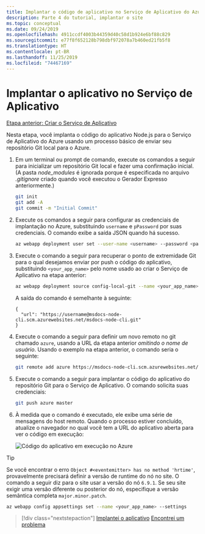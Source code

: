 ```yaml
---
title: Implantar o código de aplicativo no Serviço de Aplicativo do Azure usando a CLI do Azure
description: Parte 4 do tutorial, implantar o site
ms.topic: conceptual
ms.date: 09/24/2019
ms.openlocfilehash: 4911ccdf4003b44359d40c58d1b924e6bf88c829
ms.sourcegitcommit: e77f8f652128b798dbf972078a7b460ed21fb5f8
ms.translationtype: HT
ms.contentlocale: pt-BR
ms.lasthandoff: 11/25/2019
ms.locfileid: "74467169"
---
```

# <a name="deploy-the-app-to-app-service"></a>Implantar o aplicativo no Serviço de Aplicativo

[Etapa anterior: Criar o Serviço de Aplicativo](tutorial-vscode-azure-cli-node-03.md)

Nesta etapa, você implanta o código do aplicativo Node.js para o Serviço de Aplicativo do Azure usando um processo básico de enviar seu repositório Git local para o Azure.

1. Em um terminal ou prompt de comando, execute os comandos a seguir para inicializar um repositório Git local e fazer uma confirmação inicial. (A pasta *node_modules* é ignorada porque é especificada no arquivo *.gitignore* criado quando você executou o Gerador Expresso anteriormente.)

    ```bash
    git init
    git add -A
    git commit -m "Initial Commit"
    ```

1. Execute os comandos a seguir para configurar as credenciais de implantação no Azure, substituindo `username` e `pPassword` por suas credenciais. O comando exibe a saída JSON quando há sucesso.

    ```bash
    az webapp deployment user set --user-name <username> --password <password>
    ```

1. Execute o comando a seguir para recuperar o ponto de extremidade Git para o qual desejamos enviar por push o código do aplicativo, substituindo `<your_app_name>` pelo nome usado ao criar o Serviço de Aplicativo na etapa anterior:

    ```bash
    az webapp deployment source config-local-git --name <your_app_name>
    ```

    A saída do comando é semelhante à seguinte:

    ```output
    {
      "url": "https://username@msdocs-node-cli.scm.azurewebsites.net/msdocs-node-cli.git"
    }
    ```

1. Execute o comando a seguir para definir um novo remoto no git chamado `azure`, usando a URL da etapa anterior *omitindo o nome de usuário*. Usando o exemplo na etapa anterior, o comando seria o seguinte:

    ```bash
    git remote add azure https://msdocs-node-cli.scm.azurewebsites.net/msdocs-node-cli.git
    ```

1. Execute o comando a seguir para implantar o código do aplicativo do repositório Git para o Serviço de Aplicativo. O comando solicita suas credenciais:

    ```bash
    git push azure master
    ```

1. À medida que o comando é executado, ele exibe uma série de mensagens do host remoto. Quando o processo estiver concluído, atualize o navegador no qual você tem a URL do aplicativo aberta para ver o código em execução:

    ![Código do aplicativo em execução no Azure](media/azure-cli/remote-app.png)

> [!TIP]
> Se você encontrar o erro `Object #<eventemitter> has no method 'hrtime'`, provavelmente precisará definir a versão de runtime do nó no site. O comando a seguir diz para o site usar a versão do nó `6.9.1`. Se seu site exigir uma versão diferente ou posterior do nó, especifique a versão semântica completa `major.minor.patch`.
>
> ```bash
> az webapp config appsettings set --name <your_app_name> --settings
> ```

> [!div class="nextstepaction"]
> [Implantei o aplicativo](tutorial-vscode-azure-cli-node-05.md) [Encontrei um problema](https://www.research.net/r/PWZWZ52?tutorial=node-deployment&step=deploy-website)
